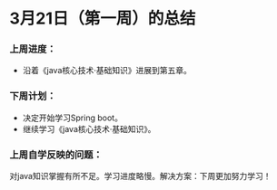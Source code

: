 #     3月21日（第一周）的总结

### 上周进度：

- 沿着《java核心技术·基础知识》进展到第五章。

### 下周计划：

- 决定开始学习Spring boot。
- 继续学习《java核心技术·基础知识》。

### 上周自学反映的问题：

对java知识掌握有所不足。学习进度略慢。解决方案：下周更加努力学习！

